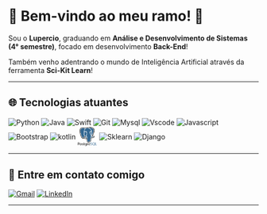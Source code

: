 # 👋 Bem-vindo ao meu ramo! 🌳  

Sou o **Lupercio**, graduando em **Análise e Desenvolvimento de Sistemas (4° semestre)**, focado em desenvolvimento **Back-End**!

Também venho adentrando o mundo de Inteligência Artificial através da ferramenta **Sci-Kit Learn**!

---

## 🌐 Tecnologias atuantes

<div style="display: inline_block">
  <img align="center" alt="Python" height="40" width="40" src="https://cdn.jsdelivr.net/gh/devicons/devicon/icons/python/python-original.svg">
  <img align="center" alt="Java" height="40" width="40" src="https://cdn.jsdelivr.net/gh/devicons/devicon/icons/java/java-original.svg">
  <img align="center" alt="Swift" height="40" width="40" src="https://cdn.jsdelivr.net/gh/devicons/devicon/icons/swift/swift-original.svg">
  <img align="center" alt="Git" height="40" width="40" src="https://cdn.jsdelivr.net/gh/devicons/devicon/icons/git/git-original.svg">
  <img align="center" alt="Mysql" height="40" width="40" src="https://cdn.jsdelivr.net/gh/devicons/devicon/icons/mysql/mysql-original.svg">
  <img align="center" alt="Vscode" height="40" width="40" src="https://cdn.jsdelivr.net/gh/devicons/devicon/icons/vscode/vscode-original.svg">
  <img align="center" alt="Javascript" height="40" width="40" src="https://cdn.jsdelivr.net/gh/devicons/devicon/icons/javascript/javascript-original.svg">
  <img align="center" alt="Bootstrap" height="40" width="40" src="https://cdn.jsdelivr.net/gh/devicons/devicon/icons/bootstrap/bootstrap-original.svg">
  <img align="center" alt="kotlin" width="40" height="40" src="https://www.vectorlogo.zone/logos/kotlinlang/kotlinlang-icon.svg" /> 
  <img align="center" alt="Postgresql" width="40" height="40" src="https://raw.githubusercontent.com/devicons/devicon/master/icons/postgresql/postgresql-original-wordmark.svg"/>  
  <img align="center" alt="Sklearn" width="40" height="40" src="https://upload.wikimedia.org/wikipedia/commons/0/05/Scikit_learn_logo_small.svg" alt="scikit_learn"/> 
  <img align="center" alt="Django" width="40" height="40" src="https://cdn.worldvectorlogo.com/logos/django.svg"/> 
   
    
</div>  

---


## 💌 Entre em contato comigo

[![Gmail](https://img.shields.io/badge/-Gmail-FF0000?style=flat-square&logo=gmail&logoColor=white)](mailto:lupercionetocontato@gmail.com)  [![LinkedIn](https://img.shields.io/badge/-Linkedin-0e76a8?style=flat-square&logo=linkedin&logoColor=white)](https://www.linkedin.com/in/lupercio-pedroso)    

---
